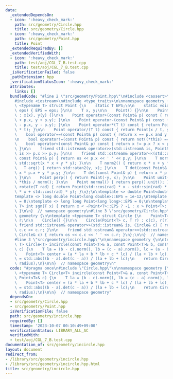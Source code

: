 ```yaml
---
data:
  _extendedDependsOn:
  - icon: ':heavy_check_mark:'
    path: src/geometry/Circle.hpp
    title: src/geometry/Circle.hpp
  - icon: ':heavy_check_mark:'
    path: src/geometry/Point.hpp
    title: Point
  _extendedRequiredBy: []
  _extendedVerifiedWith:
  - icon: ':heavy_check_mark:'
    path: test/aoj/CGL_7_B.test.cpp
    title: test/aoj/CGL_7_B.test.cpp
  _isVerificationFailed: false
  _pathExtension: hpp
  _verificationStatusIcon: ':heavy_check_mark:'
  attributes:
    links: []
  bundledCode: "#line 2 \"src/geometry/Point.hpp\"\n#include <cassert>\n#include <cmath>\n\
    #include <iostream>\n#include <type_traits>\n\nnamespace geometry {\n\ntemplate\
    \ <typename T> struct Point {\n    static T EPS;\n\n    static void set_eps(T\
    \ eps) { EPS = eps; }\n\n    T x, y;\n\n    Point() {}\n\n    Point(T x, T y)\
    \ : x(x), y(y) {}\n\n    Point operator+(const Point& p) const { return Point(x\
    \ + p.x, y + p.y); }\n\n    Point operator-(const Point& p) const { return Point(x\
    \ - p.x, y - p.y); }\n\n    Point operator*(T t) const { return Point(x * t, y\
    \ * t); }\n\n    Point operator/(T t) const { return Point(x / t, y / t); }\n\n\
    \    bool operator==(const Point& p) const { return x == p.x and y == p.y; }\n\
    \n    bool operator!=(const Point& p) const { return not((*this) == p); }\n\n\
    \    bool operator<(const Point& p) const { return x != p.x ? x < p.x : y < p.y;\
    \ }\n\n    friend std::istream& operator>>(std::istream& is, Point& p) { return\
    \ is >> p.x >> p.y; }\n\n    friend std::ostream& operator<<(std::ostream& os,\
    \ const Point& p) { return os << p.x << ' ' << p.y; }\n\n    T norm() { return\
    \ std::sqrt(x * x + y * y); }\n\n    T norm2() { return x * x + y * y; }\n\n \
    \   T arg() { return std::atan2(y, x); }\n\n    T dot(const Point& p) { return\
    \ x * p.x + y * p.y; }\n\n    T det(const Point& p) { return x * p.y - y * p.x;\
    \ }\n\n    Point perp() { return Point(-y, x); }\n\n    Point unit() { return\
    \ *this / norm(); }\n\n    Point normal() { return perp().unit(); }\n\n    Point\
    \ rotate(T rad) { return Point(std::cos(rad) * x - std::sin(rad) * y, std::sin(rad)\
    \ * x + std::cos(rad) * y); }\n};\n\ntemplate <> double Point<double>::EPS = 1e-9;\n\
    template <> long double Point<long double>::EPS = 1e-12;\ntemplate <> int Point<int>::EPS\
    \ = 0;\ntemplate <> long long Point<long long>::EPS = 0;\n\ntemplate <typename\
    \ T> int sgn(T x) { return x < -Point<T>::EPS ? -1 : x > Point<T>::EPS ? 1 : 0;\
    \ }\n\n}  // namespace geometry\n#line 3 \"src/geometry/Circle.hpp\"\n\nnamespace\
    \ geometry {\n\ntemplate <typename T> struct Circle {\n    Point<T> c;\n    T\
    \ r;\n\n    Circle() {}\n\n    Circle(Point<T> c, T r) : c(c), r(r) {}\n\n   \
    \ friend std::istream& operator>>(std::istream& is, Circle& c) { return is >>\
    \ c.c >> c.r; }\n\n    friend std::ostream& operator<<(std::ostream& os, const\
    \ Circle& c) { return os << c.c << ' ' << c.r; }\n};\n\n}  // namespace geometry\n\
    #line 3 \"src/geometry/incircle.hpp\"\n\nnamespace geometry {\n\ntemplate <typename\
    \ T> Circle<T> incircle(const Point<T>& a, const Point<T>& b, const Point<T>&\
    \ c) {\n    T la = (b - c).norm(), lb = (c - a).norm(), lc = (a - b).norm();\n\
    \    Point<T> center = (a * la + b * lb + c * lc) / (la + lb + lc);\n    T radius\
    \ = std::abs((b - a).det(c - a)) / (la + lb + lc);\n    return Circle<T>(center,\
    \ radius);\n}\n\n}  // namespace geometry\n"
  code: "#pragma once\n#include \"Circle.hpp\"\n\nnamespace geometry {\n\ntemplate\
    \ <typename T> Circle<T> incircle(const Point<T>& a, const Point<T>& b, const\
    \ Point<T>& c) {\n    T la = (b - c).norm(), lb = (c - a).norm(), lc = (a - b).norm();\n\
    \    Point<T> center = (a * la + b * lb + c * lc) / (la + lb + lc);\n    T radius\
    \ = std::abs((b - a).det(c - a)) / (la + lb + lc);\n    return Circle<T>(center,\
    \ radius);\n}\n\n}  // namespace geometry"
  dependsOn:
  - src/geometry/Circle.hpp
  - src/geometry/Point.hpp
  isVerificationFile: false
  path: src/geometry/incircle.hpp
  requiredBy: []
  timestamp: '2023-10-07 00:10:49+09:00'
  verificationStatus: LIBRARY_ALL_AC
  verifiedWith:
  - test/aoj/CGL_7_B.test.cpp
documentation_of: src/geometry/incircle.hpp
layout: document
redirect_from:
- /library/src/geometry/incircle.hpp
- /library/src/geometry/incircle.hpp.html
title: src/geometry/incircle.hpp
---
```

